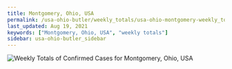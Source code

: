 ```yaml
---
title: Montgomery, Ohio, USA
permalink: /usa-ohio-butler/weekly_totals/usa-ohio-montgomery-weekly_totals.html
last_updated: Aug 19, 2021
keywords: ["Montgomery, Ohio, USA", "weekly totals"]
sidebar: usa-ohio-butler_sidebar
---
```


![Weekly Totals of Confirmed Cases for Montgomery, Ohio, USA](/covid_tracker/images/graphs/usa-ohio-montgomery-weekly_totals_graph.png)
